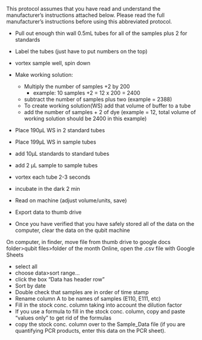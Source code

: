 This protocol assumes that you have read and understand the manufacturer’s instructions attached below.  Please read the full manufacturer’s instructions before using this abbreviated protocol.

- Pull out enough thin wall 0.5mL tubes for all of the samples plus 2 for standards
- Label the tubes (just have to put numbers on the top)
- vortex sample well, spin down
- Make working solution:

    - Multiply the number of samples +2 by 200
        - example: 10 samples +2 = 12 x 200 = 2400
    - subtract the number of samples plus two (example = 2388)
    - To create working solution(WS) add that volume of buffer to a tube
    - add the number of samples + 2 of dye (example = 12, total volume of working solution should be 2400 in this example)
- Place 190µL  WS in 2 standard tubes
- Place 199µL  WS in sample tubes
- add 10µL standards to standard tubes
- add 2 µL sample to sample tubes
- vortex each tube 2-3 seconds
- incubate in the dark 2 min
- Read on machine (adjust volume/units, save)
- Export data to thumb drive
- Once you have verified that you have safely stored all of the data on the computer, clear the data on the qubit machine

On computer, in finder, move file from thumb drive to google docs folder>qubit files>folder of the month
Online, open the .csv file with Google Sheets

- select all
- choose data>sort range…
- click the box “Data has header row”
- Sort by date
- Double check that samples are in order of time stamp
- Rename column A to be names of samples (E110, E111, etc)
- Fill in the stock conc. column taking into account the dilution factor
- If you use a formula to fill in the stock conc. column, copy and paste “values only” to get rid of the formulas
- copy the stock conc. column over to the Sample_Data file (if you are quantifying PCR products, enter this data on the PCR sheet).


